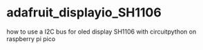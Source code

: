 # adafruit_displayio_SH1106
how to use a I2C bus for oled display SH1106 with circuitpython on raspberry pi pico
